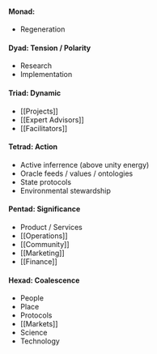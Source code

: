 #### Monad: 
- Regeneration

#### Dyad: Tension / Polarity
- Research
- Implementation

#### Triad: Dynamic
- [[Projects]]
- [[Expert Advisors]]
- [[Facilitators]]

#### Tetrad: Action
- Active inferrence (above unity energy)
- Oracle feeds / values / ontologies
- State protocols
- Environmental stewardship

#### Pentad: Significance
- Product / Services
- [[Operations]]
- [[Community]]
- [[Marketing]]
- [[Finance]]

#### Hexad: Coalescence
- People
- Place
- Protocols
- [[Markets]]
- Science
- Technology
